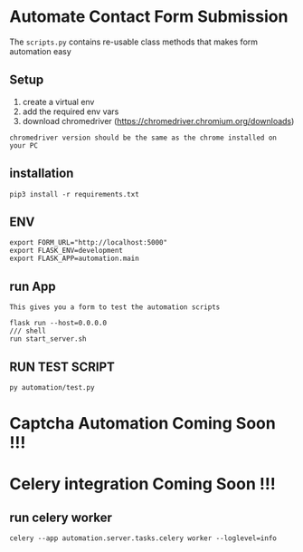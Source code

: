 
# Automate Contact Form Submission
The `scripts.py` contains re-usable class methods that makes form automation easy 

## Setup
1. create a virtual env
2. add the required env vars
3. download chromedriver (https://chromedriver.chromium.org/downloads)

`chromedriver version should be the same as the chrome installed on your PC `

## installation

```shell
pip3 install -r requirements.txt 
```

## ENV
```shell
export FORM_URL="http://localhost:5000"
export FLASK_ENV=development
export FLASK_APP=automation.main
```

## run App
`This gives you a form to test the automation scripts`
```shell
flask run --host=0.0.0.0
/// shell
run start_server.sh
```

## RUN TEST SCRIPT
```shell
py automation/test.py
```

# Captcha Automation Coming Soon !!!

# Celery integration Coming Soon !!!
## run celery worker
```shell
celery --app automation.server.tasks.celery worker --loglevel=info
```
